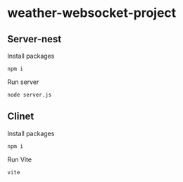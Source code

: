 # weather-websocket-project

## Server-nest

Install packages

``` = bash
npm i
```

Run server

``` = bash
node server.js
```

## Clinet

Install packages

``` = bash
npm i
```

Run Vite

``` = bash
vite
```
